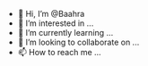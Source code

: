 - 👋 Hi, I’m @Baahra
- 👀 I’m interested in ...
- 🌱 I’m currently learning ...
- 💞️ I’m looking to collaborate on ...
- 📫 How to reach me ...

<!---
Baahra/Baahra is a ✨ special ✨ repository because its `README.md` (this file) appears on your GitHub profile.
You can click the Preview link to take a look at your changes.
--->
